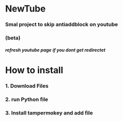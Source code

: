 # NewTube

### Smal project to skip antiaddblock on youtube

### (beta)

##### refresh youtube page if you dont get redirectet


# How to install


### 1. Download Files
### 2. run Python file
### 3. Install tampermokey and add file
